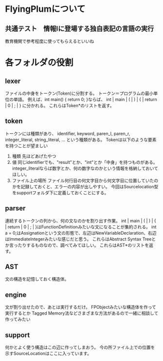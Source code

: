 # FlyingPlumについて
## 共通テスト　情報Iに登場する独自表記の言語の実行
教育機関で参考程度に使ってもらえるといいね

# 各フォルダの役割
## lexer
ファイルの中身をトークン(Token)に分割する。
トークン＝プログラムの最小単位の単語。
例えば、int main() { return 0; }ならば、
int | main | ( | ) | { | return | 0 | ; | }
に分かれる。
これらはToken*のリストを返す。

## token
トークンには種類があり、
identifier, keyword, paren_l, paren_r, integer_literal, string_literal, ...
という種類がある。
Tokenは以下のような要素を持つことが望ましい
1. 種類
    先ほどあげたやつ
2. 値
    同じidentifierでも、"result"とか、"int"とか「中身」を持つものがある。
    integer_literalならば数字とか、何の数字なのかという情報を格納しておいてほしい。
3. ファイル上の場所
    ファイル何行目の何文字目から何文字目に位置していたのかを記録しておくと、エラーの内容が出しやすい。
    今回はSourcelocation型をsupportフォルダ下に定義しておくことにする。

## parser
連続するトークンの列から、何の文なのかを割り出す作業。
int | main | ( | ) | { | return | 0 | ; | }はFunctionDefinitionみたいな文になることが集約される。
int a = 0;はAssignationという文の形態で、左辺はNewVariableDeclaration、右辺はImmediateIntegerみたいな感じだと思う。
これらはAbstract Syntax Treeとか言ったりするものなので、調べてみてほしい。
これらはAST*のリストを返す。

## AST
文の構造を記憶しておく構造体。

## engine
文が割り出せたので、あとは実行するだけ。
FPObjectみたいな構造体を作って実行するとか
Tagged Memory法などさまざまな方法があるので一緒に相談して作ってみたい

## support
何かとよく使う構造はこの辺に作ってしまおう。
今の所ファイル上での位置を示すSourceLocationはここに入っています。
